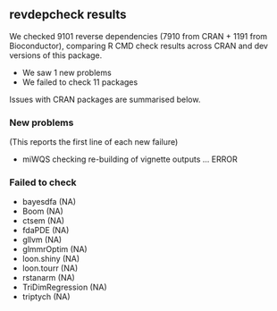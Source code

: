 ## revdepcheck results

We checked 9101 reverse dependencies (7910 from CRAN + 1191 from Bioconductor), comparing R CMD check results across CRAN and dev versions of this package.

 * We saw 1 new problems
 * We failed to check 11 packages

Issues with CRAN packages are summarised below.

### New problems
(This reports the first line of each new failure)

* miWQS
  checking re-building of vignette outputs ... ERROR

### Failed to check

* bayesdfa         (NA)
* Boom             (NA)
* ctsem            (NA)
* fdaPDE           (NA)
* gllvm            (NA)
* glmmrOptim       (NA)
* loon.shiny       (NA)
* loon.tourr       (NA)
* rstanarm         (NA)
* TriDimRegression (NA)
* triptych         (NA)
